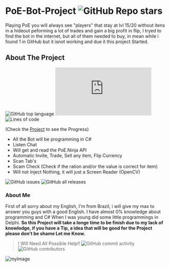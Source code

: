# PoE-Bot-Project ![GitHub Repo stars](https://img.shields.io/github/stars/Thugawa/PoE-Bot-Project?style=social)
  Playing PoE you will always see "players" that stay at lvl 15/20 without itens in a hideout peforming a lot of trades and gain a big profit in flip,
I tryed to find the bot in the internet, but all of them needed to buy, in mean while i found 1 in GitHub but it isnot working and due it this project Started.
## About The Project
![GitHub top language](https://img.shields.io/github/languages/top/Thugawa/PoE-Bot-Project)
![Nuget](https://img.shields.io/nuget/v/Newtonsoft.Json)
![Lines of code](https://img.shields.io/tokei/lines/github/Thugawa/PoE-Bot-Project)

(Check the [Project](https://github.com/Thugawa/PoE-Bot-Project/projects/1?fullscreen=true) to see the Progress)
* All the Bot will be programming in C#
* Listen Chat
* Will get and read the PoE.Ninja API
* Automatic Invite, Trade, Sell any item, Flip Currency
* Scan Tab's
* Scam Check (Check if the ration and/or the value is correct for item)
* Will not Inject Nothing, it will just a Screen Reader (OpenCV)

![GitHub issues](https://img.shields.io/github/issues/Thugawa/PoE-Bot-Project)
![GitHub all releases](https://img.shields.io/github/downloads/Thugawa/PoE-Bot-Project/total)

### About Me

  First of all sorry about my English, I'm from Brazil, i will give my max to answer you guys with a good English. 
I have almost 0% knowledge about programming and C#
When I was young did some little programmings in Delphi.
**So this Project will take a longe time to be finish due to my lack of knowlodge, if you have a Tip, a idea that will be good for the Project please don't be shame
Let me Know.**
> I Will Need All Possible Help!! ![GitHub commit activity](https://img.shields.io/github/commit-activity/w/Thugawa/PoE-Bot-Project)
>  ![GitHub contributors](https://img.shields.io/github/contributors/Thugawa/PoE-Bot-Project)

![myImage](https://metodoabr.com.br/franquias/2/41153/editor-html/5598282.gif)
